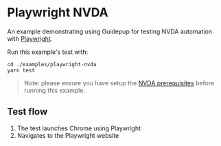 # Playwright NVDA

An example demonstrating using Guidepup for testing NVDA automation with [Playwright](https://playwright.dev/).

Run this example's test with:

```console
cd ./examples/playwright-nvda
yarn test
```

> Note: please ensure you have setup the [NVDA prerequisites](../../guides/nvda-prerequisites/README.md) before running this example.

## Test flow

1. The test launches Chrome using Playwright
2. Navigates to the Playwright website
